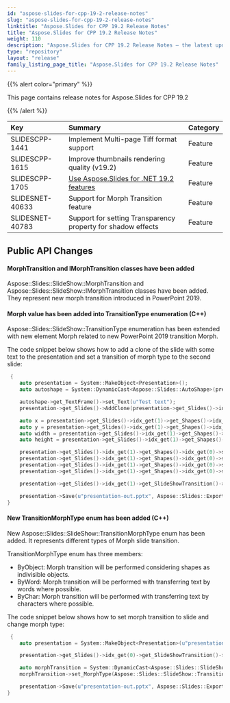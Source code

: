 ```yaml
---
id: "aspose-slides-for-cpp-19-2-release-notes"
slug: "aspose-slides-for-cpp-19-2-release-notes"
linktitle: "Aspose.Slides for CPP 19.2 Release Notes"
title: "Aspose.Slides for CPP 19.2 Release Notes"
weight: 110
description: "Aspose.Slides for CPP 19.2 Release Notes – the latest updates and fixes."
type: "repository"
layout: "release"
family_listing_page_title: "Aspose.Slides for CPP 19.2 Release Notes"
---
```


{{% alert color="primary" %}} 

This page contains release notes for Aspose.Slides for CPP 19.2

{{% /alert %}} 

|**Key**|**Summary**|**Category**|
| :- | :- | :- |
|SLIDESCPP-1441|Implement Multi-page Tiff format support|Feature|
|SLIDESCPP-1615|Improve thumbnails rendering quality (v19.2)|Feature|
|SLIDESCPP-1705|[Use Aspose.Slides for .NET 19.2 features](/slides/net/release-notes/2019/aspose-slides-for-net-19-2-release-notes/)|Feature|
|SLIDESNET-40633|Support for Morph Transition feature|Feature|
|SLIDESNET-40783|Support for setting Transparency property for shadow effects|Feature|
## **Public API Changes**

#### **MorphTransition and IMorphTransition classes have been added**
Aspose::Slides::SlideShow::MorphTransition and Aspose::Slides::SlideShow::IMorphTransition classes have been added. They represent new morph transition introduced in PowerPoint 2019.
#### **Morph value has been added into TransitionType enumeration (C++)**
Aspose::Slides::SlideShow::TransitionType enumeration has been extended with new element Morph related to new PowerPoint 2019 transition Morph.

The code snippet below shows how to add a clone of the slide with some text to the presentation and set a transition of morph type to the second slide:

``` cpp
 {
    auto presentation = System::MakeObject<Presentation>();
    auto autoshape = System::DynamicCast<Aspose::Slides::AutoShape>(presentation->get_Slides()->idx_get(0)->get_Shapes()->AddAutoShape(Aspose::Slides::ShapeType::Rectangle, 100, 100, 400, 100));

    autoshape->get_TextFrame()->set_Text(u"Test text");
    presentation->get_Slides()->AddClone(presentation->get_Slides()->idx_get(0));

    auto x = presentation->get_Slides()->idx_get(1)->get_Shapes()->idx_get(0)->get_X();
    auto y = presentation->get_Slides()->idx_get(1)->get_Shapes()->idx_get(0)->get_Y();
    auto width = presentation->get_Slides()->idx_get(1)->get_Shapes()->idx_get(0)->get_Width();
    auto height = presentation->get_Slides()->idx_get(1)->get_Shapes()->idx_get(0)->get_Height();

    presentation->get_Slides()->idx_get(1)->get_Shapes()->idx_get(0)->set_X(x + 100);
    presentation->get_Slides()->idx_get(1)->get_Shapes()->idx_get(0)->set_Y(y + 50);
    presentation->get_Slides()->idx_get(1)->get_Shapes()->idx_get(0)->set_Width(width + 200);
    presentation->get_Slides()->idx_get(1)->get_Shapes()->idx_get(0)->set_Height(height + 10);

    presentation->get_Slides()->idx_get(1)->get_SlideShowTransition()->set_Type(Aspose::Slides::SlideShow::TransitionType::Morph);

    presentation->Save(u"presentation-out.pptx", Aspose::Slides::Export::SaveFormat::Pptx);
}
```

#### **New TransitionMorphType enum has been added (C++)**
New Aspose::Slides::SlideShow::TransitionMorphType enum has been added. It represents different types of Morph slide transition.

TransitionMorphType enum has three members:

- ByObject: Morph transition will be performed considering shapes as indivisible objects.
- ByWord: Morph transition will be performed with transferring text by words where possible.
- ByChar: Morph transition will be performed with transferring text by characters where possible.

The code snippet below shows how to set morph transition to slide and change morph type:

``` cpp
 {
    auto presentation = System::MakeObject<Presentation>(u"presentation.pptx");

    presentation->get_Slides()->idx_get(0)->get_SlideShowTransition()->set_Type(Aspose::Slides::SlideShow::TransitionType::Morph);

    auto morphTransition = System::DynamicCast<Aspose::Slides::SlideShow::IMorphTransition>(presentation->get_Slides()->idx_get(0)->get_SlideShowTransition()->get_Value());
    morphTransition->set_MorphType(Aspose::Slides::SlideShow::TransitionMorphType::ByWord);

    presentation->Save(u"presentation-out.pptx", Aspose::Slides::Export::SaveFormat::Pptx);
}
```

